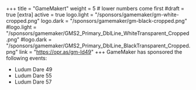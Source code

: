 +++
title = "GameMakert"
weight = 5          # lower numbers come first
#draft = true
[extra]
active = true
logo.light = "/sponsors/gamemaker/gm-white-cropped.png"
logo.dark = "/sponsors/gamemaker/gm-black-cropped.png"
#logo.light = "/sponsors/gamemaker/GMS2_Primary_DblLine_WhiteTransparent_Cropped.png"
#logo.dark = "/sponsors/gamemaker/GMS2_Primary_DblLine_BlackTransparent_Cropped.png"
link = "https://opr.as/gm-ld49"
+++
GameMaker has sponsored the following events:

* Ludum Dare 49
* Ludum Dare 55
* Ludum Dare 57
